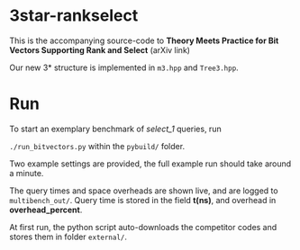 # 3star-rankselect
This is the accompanying source-code to **Theory Meets Practice for Bit Vectors Supporting Rank and Select** (arXiv link)

Our new 3* structure is implemented in ```m3.hpp``` and ```Tree3.hpp```. 

# Run
To start an exemplary benchmark of *select_1* queries, run 

```./run_bitvectors.py``` within the ```pybuild/``` folder.

Two example settings are provided, the full example run should take around a minute.


The query times and space overheads are shown live, and are logged to ```multibench_out/```. Query time is stored in the field **t(ns)**, and overhead in **overhead_percent**.

At first run, the python script auto-downloads the competitor codes and stores them in folder ```external/```.

  
